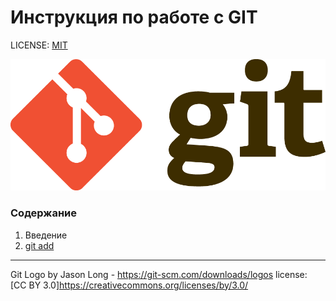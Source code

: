# Инструкция по работе с GIT

LICENSE: [MIT](./license.md)

![GIT logo](./assets/Git-Logo-2Color.png)

### Содержание

1. Введение
2. [git add](./add.md)

---

Git Logo by Jason Long - https://git-scm.com/downloads/logos
license: [CC BY 3.0]https://creativecommons.org/licenses/by/3.0/
